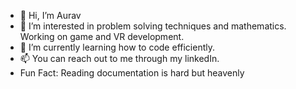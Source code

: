 

- 👋 Hi, I’m Aurav
- 👀 I’m interested in problem solving techniques and mathematics. Working on game and VR development.
- 🌱 I’m currently learning how to code efficiently.
- 📫 You can reach out to me through my linkedIn. 
- Fun Fact: Reading documentation is hard but heavenly

<!---
le-incroyable1-dev/le-incroyable1-dev is a ✨ special ✨ repository because its `README.md` (this file) appears on your GitHub profile.
You can click the Preview link to take a look at your changes.
--->
